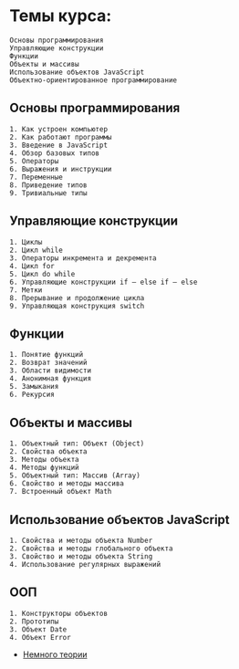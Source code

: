 # Темы курса:
```
Основы программирования
Управляющие конструкции
Функции
Объекты и массивы
Использование объектов JavaScript
Объектно-ориентированное программирование

```


## Основы программирования
```
1. Как устроен компьютер
2. Как работают программы
3. Введение в JavaScript
4. Обзор базовых типов
5. Операторы
6. Выражения и инструкции
7. Переменные
8. Приведение типов
9. Тривиальные типы

```

## Управляющие конструкции
```
1. Циклы
2. Цикл while
3. Операторы инкремента и декремента
4. Цикл for
5. Цикл do while
6. Управляющие конструкции if – else if – else
7. Метки
8. Прерывание и продолжение цикла
9. Управляющая конструкция switch 
```

## Функции
```
1. Понятие функций
2. Возврат значений
3. Области видимости
4. Анонимная функция
5. Замыкания
6. Рекурсия
```

## Объекты и массивы
```
1. Объектный тип: Объект (Object)
2. Свойства объекта
3. Методы объекта
4. Методы функций
5. Объектный тип: Массив (Array)
6. Свойство и методы массива
7. Встроенный объект Math
```

## Использование объектов JavaScript
```
1. Свойства и методы объекта Number
2. Свойства и методы глобального объекта
3. Свойствo и методы объекта String
4. Использование регулярных выражений
```

## ООП
```
1. Конструкторы объектов
2. Прототипы
3. Объект Date
4. Объект Error
```



* [Немного теории](spec1.md)

